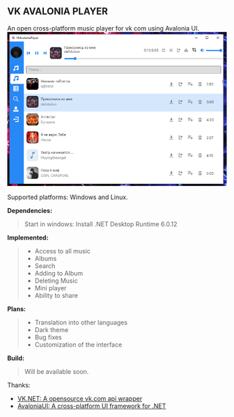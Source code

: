 ## VK AVALONIA PLAYER
An open cross-platform music player for vk com using Avalonia UI.
![Screenshot1](https://github.com/OneCellDM/VKAvaloniaPlayer/blob/master/Images/s1.png)

Supported platforms: Windows and Linux.

**Dependencies:** 
> Start in windows:
  Install .NET Desktop Runtime 6.0.12

**Implemented:**
> - Access to all music
> - Albums
> - Search
> - Adding to Album
> - Deleting Music
> - Mini player
> - Ability to share

**Plans:**
> - Translation into other languages
> - Dark theme
> - Bug fixes
> - Customization of the interface

**Build:** 
> Will be available soon.

Thanks:
- [VK.NET: A opensource vk.com api wrapper](https://github.com/vknet/vk)
- [AvaloniaUI: A cross-platform UI framework for .NET ](https://github.com/AvaloniaUI/Avalonia)



